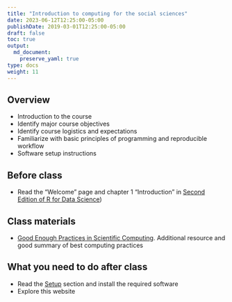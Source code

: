 ```yaml
---
title: "Introduction to computing for the social sciences"
date: 2023-06-12T12:25:00-05:00
publishDate: 2019-03-01T12:25:00-05:00
draft: false
toc: true
output:
  md_document:
    preserve_yaml: true
type: docs
weight: 11
---
```


## Overview

- Introduction to the course
- Identify major course objectives
- Identify course logistics and expectations
- Familiarize with basic principles of programming and reproducible
  workflow
- Software setup instructions

## Before class

- Read the “Welcome” page and chapter 1 “Introduction” in [Second
  Edition of R for Data Science](https://r4ds.hadley.nz/))

## Class materials

- [Good Enough Practices in Scientific
  Computing](http://journals.plos.org/ploscompbiol/article?id=10.1371/journal.pcbi.1005510).
  Additional resource and good summary of best computing practices

## What you need to do after class

- Read the [Setup](/setup/) section and install the required software
- Explore this website
